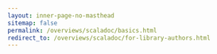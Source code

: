 ```yaml
---
layout: inner-page-no-masthead
sitemap: false
permalink: /overviews/scaladoc/basics.html
redirect_to: /overviews/scaladoc/for-library-authors.html
---
```

